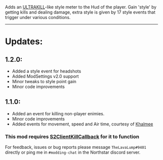 Adds an [ULTRAKILL](https://store.steampowered.com/app/1229490/ULTRAKILL/)-like style meter to the Hud of the player.
Gain 'style' by getting kills and dealing damage, extra style is given by 17 style events that trigger under various conditions.

<hr>

# Updates:

## 1.2.0:

- Added a style event for headshots
- Added ModSettings v2.0 support
- Minor tweaks to style point gain
- Minor code improvements

## 1.1.0:

- Added an event for killing non-player enimies.
- Minor code improvements
- Added events for movement, speed and Air time, courtesy of [Khalmee](https://northstar.thunderstore.io/package/Khalmee/)

### This mod requires [S2ClientKillCallback](https://northstar.thunderstore.io/package/S2Mods/ClientKillCallback/) for it to function

For feedback, issues or bug reports please message `TheLavaLump#9401` directly or ping me in `#modding-chat` in the Northstar discord server.
